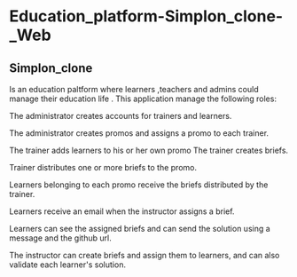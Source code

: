 # Education_platform-Simplon_clone-_Web
## Simplon_clone
Is an education paltform where learners ,teachers and admins could manage their education life .
This application  manage the following roles:

The administrator creates accounts for trainers and learners.

The administrator creates promos and assigns a promo to each trainer.

The trainer adds learners to his or her own promo The trainer creates briefs.

Trainer distributes one or more briefs to the promo.

Learners belonging to each promo receive the briefs distributed by the trainer.

Learners  receive an email when the instructor assigns a brief.



Learners can see the assigned briefs and can send the solution using a message and the github url.



The instructor can create briefs and assign them to learners, and can also validate each learner's solution.



